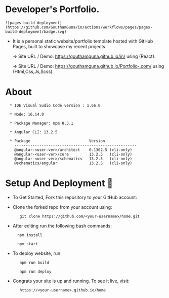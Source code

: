 # Developer's Portfolio.

    ![pages-build-deployment](https://github.com/GouthamGuna/in/actions/workflows/pages/pages-build-deployment/badge.svg)      

   * It is a personal static website/portfolio template hosted with GitHub Pages, built to showcase my recent projects.
   
       => Site URL / Demo: https://gouthamguna.github.io/in/ using (React).
       
       => Site URL / Demo:  https://gouthamguna.github.io/Portfolio-.com/ using (Html,Css,Js,Scss).
        
# About

      * IDE Visual Sudio Code version : 1.66.0
      
      * Node: 16.14.0
      
      * Package Manager: npm 8.3.1
      
      * Angular CLI: 13.2.5
      
      * Package                          Version
        ------------------------------------------------------
        @angular-<user-ver>/architect    0.1302.5 (cli-only)
        @angular-<user-ver>/core         13.2.5   (cli-only)
        @angular-<user-ver>/schematics   13.2.5   (cli-only)
        @schematics/angular              13.2.5   (cli-only)
        
      
# Setup And Deployment 🔧

  * To Get Started, Fork this repository to your GitHub account:

  * Clone the forked repo from your account using:
  
           git clone https://github.com/<your-username>/home.git
  
  * After editing run the following bash commands:
  
          npm install
          
          npm start
  
 * To deploy website, run:
  
          npm run build
         
          npm run deploy
  
* Congrats your site is up and running. To see it live, visit:
  
         https://<your-username>.github.io/home
